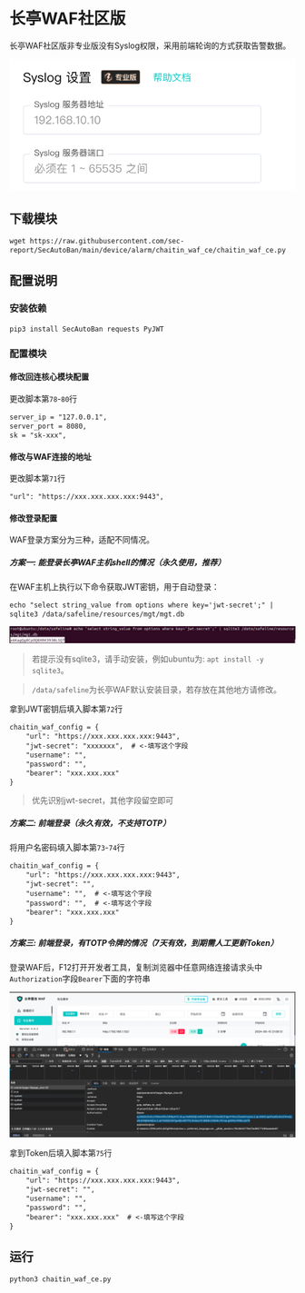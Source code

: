 # 长亭WAF社区版

长亭WAF社区版非专业版没有Syslog权限，采用前端轮询的方式获取告警数据。

![](./img/1.jpg)

## 下载模块

```
wget https://raw.githubusercontent.com/sec-report/SecAutoBan/main/device/alarm/chaitin_waf_ce/chaitin_waf_ce.py
```

## 配置说明

### 安装依赖

```
pip3 install SecAutoBan requests PyJWT
```

### 配置模块

#### 修改回连核心模块配置

更改脚本第`78`-`80`行

```
server_ip = "127.0.0.1",
server_port = 8080,
sk = "sk-xxx",
```

#### 修改与WAF连接的地址

更改脚本第`71`行

```
"url": "https://xxx.xxx.xxx.xxx:9443",
```

#### 修改登录配置

WAF登录方案分为三种，适配不同情况。

##### 方案一: 能登录长亭WAF主机shell的情况（永久使用，推荐）

在WAF主机上执行以下命令获取JWT密钥，用于自动登录：

```shell
echo "select string_value from options where key='jwt-secret';" | sqlite3 /data/safeline/resources/mgt/mgt.db
```

![](./img/2.jpg)

> 若提示没有sqlite3，请手动安装，例如ubuntu为: `apt install -y sqlite3`。

> `/data/safeline`为长亭WAF默认安装目录，若存放在其他地方请修改。

拿到JWT密钥后填入脚本第`72`行

```
chaitin_waf_config = {
    "url": "https://xxx.xxx.xxx.xxx:9443",
    "jwt-secret": "xxxxxxx",  # <-填写这个字段
    "username": "",
    "password": "",
    "bearer": "xxx.xxx.xxx"
}
```

> 优先识别jwt-secret，其他字段留空即可

##### 方案二: 前端登录（永久有效，不支持TOTP）

将用户名密码填入脚本第`73`-`74`行

```
chaitin_waf_config = {
    "url": "https://xxx.xxx.xxx.xxx:9443",
    "jwt-secret": "",
    "username": "",  # <-填写这个字段
    "password": "",  # <-填写这个字段
    "bearer": "xxx.xxx.xxx"
}
```

##### 方案三: 前端登录，有TOTP令牌的情况（7天有效，到期需人工更新Token）

登录WAF后，F12打开开发者工具，复制浏览器中任意网络连接请求头中`Authorization`字段`Bearer`下面的字符串

![](./img/3.jpg)

拿到Token后填入脚本第`75`行

```
chaitin_waf_config = {
    "url": "https://xxx.xxx.xxx.xxx:9443",
    "jwt-secret": "",
    "username": "",
    "password": "",
    "bearer": "xxx.xxx.xxx"  # <-填写这个字段
}
```

## 运行

```shell
python3 chaitin_waf_ce.py
```

